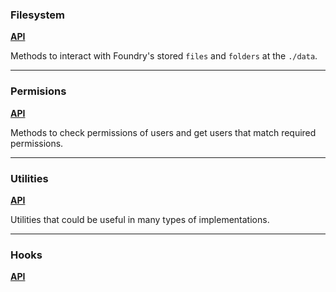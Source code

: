 ### Filesystem
[**API**](apiReference/filesystem.md)

Methods to interact with Foundry's stored `files` and `folders` at the `./data`.

---
### Permisions
[**API**](apiReference/permissions.md)

Methods to check permissions of users and get users that match required permissions.

---
### Utilities
[**API**](apiReference/utilities.md)

Utilities that could be useful in many types of implementations.

---
### Hooks
[**API**](apiReference/utilities.md)
